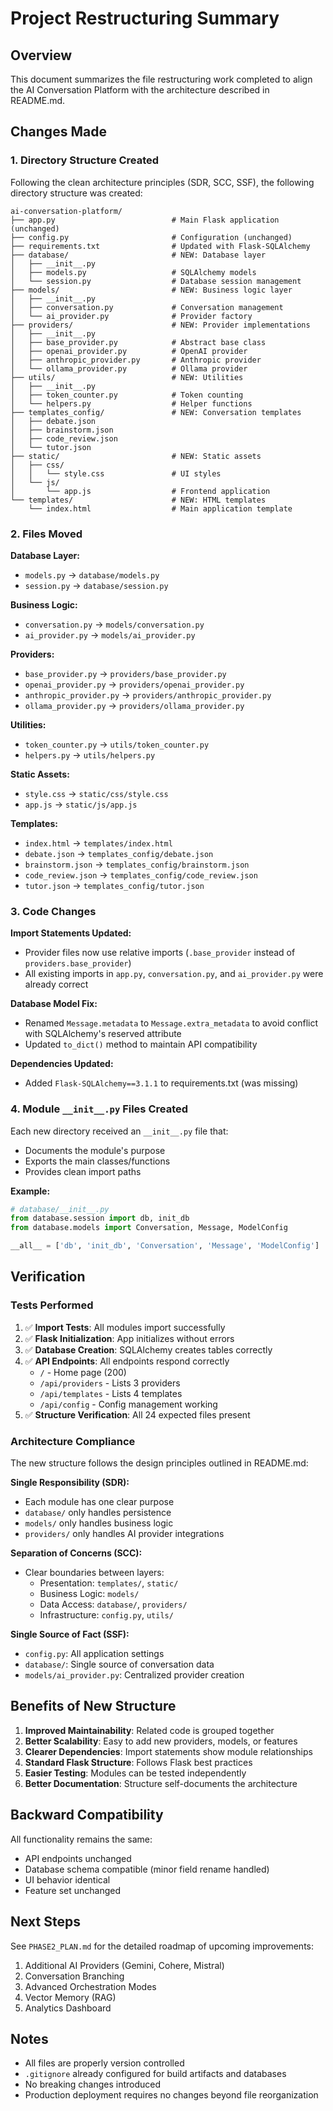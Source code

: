 # Project Restructuring Summary

## Overview
This document summarizes the file restructuring work completed to align the AI Conversation Platform with the architecture described in README.md.

## Changes Made

### 1. Directory Structure Created
Following the clean architecture principles (SDR, SCC, SSF), the following directory structure was created:

```
ai-conversation-platform/
├── app.py                          # Main Flask application (unchanged)
├── config.py                       # Configuration (unchanged)
├── requirements.txt                # Updated with Flask-SQLAlchemy
├── database/                       # NEW: Database layer
│   ├── __init__.py
│   ├── models.py                   # SQLAlchemy models
│   └── session.py                  # Database session management
├── models/                         # NEW: Business logic layer
│   ├── __init__.py
│   ├── conversation.py             # Conversation management
│   └── ai_provider.py              # Provider factory
├── providers/                      # NEW: Provider implementations
│   ├── __init__.py
│   ├── base_provider.py            # Abstract base class
│   ├── openai_provider.py          # OpenAI provider
│   ├── anthropic_provider.py       # Anthropic provider
│   └── ollama_provider.py          # Ollama provider
├── utils/                          # NEW: Utilities
│   ├── __init__.py
│   ├── token_counter.py            # Token counting
│   └── helpers.py                  # Helper functions
├── templates_config/               # NEW: Conversation templates
│   ├── debate.json
│   ├── brainstorm.json
│   ├── code_review.json
│   └── tutor.json
├── static/                         # NEW: Static assets
│   ├── css/
│   │   └── style.css               # UI styles
│   └── js/
│       └── app.js                  # Frontend application
└── templates/                      # NEW: HTML templates
    └── index.html                  # Main application template
```

### 2. Files Moved

**Database Layer:**
- `models.py` → `database/models.py`
- `session.py` → `database/session.py`

**Business Logic:**
- `conversation.py` → `models/conversation.py`
- `ai_provider.py` → `models/ai_provider.py`

**Providers:**
- `base_provider.py` → `providers/base_provider.py`
- `openai_provider.py` → `providers/openai_provider.py`
- `anthropic_provider.py` → `providers/anthropic_provider.py`
- `ollama_provider.py` → `providers/ollama_provider.py`

**Utilities:**
- `token_counter.py` → `utils/token_counter.py`
- `helpers.py` → `utils/helpers.py`

**Static Assets:**
- `style.css` → `static/css/style.css`
- `app.js` → `static/js/app.js`

**Templates:**
- `index.html` → `templates/index.html`
- `debate.json` → `templates_config/debate.json`
- `brainstorm.json` → `templates_config/brainstorm.json`
- `code_review.json` → `templates_config/code_review.json`
- `tutor.json` → `templates_config/tutor.json`

### 3. Code Changes

**Import Statements Updated:**
- Provider files now use relative imports (`.base_provider` instead of `providers.base_provider`)
- All existing imports in `app.py`, `conversation.py`, and `ai_provider.py` were already correct

**Database Model Fix:**
- Renamed `Message.metadata` to `Message.extra_metadata` to avoid conflict with SQLAlchemy's reserved attribute
- Updated `to_dict()` method to maintain API compatibility

**Dependencies Updated:**
- Added `Flask-SQLAlchemy==3.1.1` to requirements.txt (was missing)

### 4. Module `__init__.py` Files Created

Each new directory received an `__init__.py` file that:
- Documents the module's purpose
- Exports the main classes/functions
- Provides clean import paths

**Example:**
```python
# database/__init__.py
from database.session import db, init_db
from database.models import Conversation, Message, ModelConfig

__all__ = ['db', 'init_db', 'Conversation', 'Message', 'ModelConfig']
```

## Verification

### Tests Performed

1. ✅ **Import Tests**: All modules import successfully
2. ✅ **Flask Initialization**: App initializes without errors
3. ✅ **Database Creation**: SQLAlchemy creates tables correctly
4. ✅ **API Endpoints**: All endpoints respond correctly
   - `/` - Home page (200)
   - `/api/providers` - Lists 3 providers
   - `/api/templates` - Lists 4 templates
   - `/api/config` - Config management working
5. ✅ **Structure Verification**: All 24 expected files present

### Architecture Compliance

The new structure follows the design principles outlined in README.md:

**Single Responsibility (SDR):**
- Each module has one clear purpose
- `database/` only handles persistence
- `models/` only handles business logic
- `providers/` only handles AI provider integrations

**Separation of Concerns (SCC):**
- Clear boundaries between layers:
  - Presentation: `templates/`, `static/`
  - Business Logic: `models/`
  - Data Access: `database/`, `providers/`
  - Infrastructure: `config.py`, `utils/`

**Single Source of Fact (SSF):**
- `config.py`: All application settings
- `database/`: Single source of conversation data
- `models/ai_provider.py`: Centralized provider creation

## Benefits of New Structure

1. **Improved Maintainability**: Related code is grouped together
2. **Better Scalability**: Easy to add new providers, models, or features
3. **Clearer Dependencies**: Import statements show module relationships
4. **Standard Flask Structure**: Follows Flask best practices
5. **Easier Testing**: Modules can be tested independently
6. **Better Documentation**: Structure self-documents the architecture

## Backward Compatibility

All functionality remains the same:
- API endpoints unchanged
- Database schema compatible (minor field rename handled)
- UI behavior identical
- Feature set unchanged

## Next Steps

See `PHASE2_PLAN.md` for the detailed roadmap of upcoming improvements:
1. Additional AI Providers (Gemini, Cohere, Mistral)
2. Conversation Branching
3. Advanced Orchestration Modes
4. Vector Memory (RAG)
5. Analytics Dashboard

## Notes

- All files are properly version controlled
- `.gitignore` already configured for build artifacts and databases
- No breaking changes introduced
- Production deployment requires no changes beyond file reorganization
